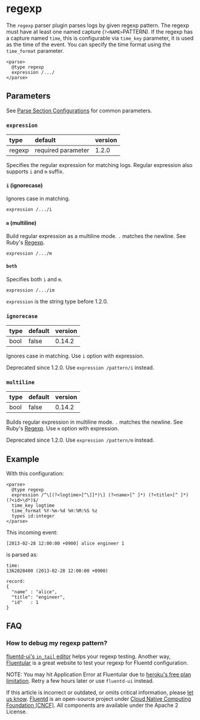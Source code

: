 # regexp

The `regexp` parser plugin parses logs by given regexp pattern. The regexp must have at least one named capture \(`?<NAME>`PATTERN\). If the regexp has a capture named `time`, this is configurable via `time_key` parameter, it is used as the time of the event. You can specify the time format using the `time_format` parameter.

```text
<parse>
  @type regexp
  expression /.../
</parse>
```

## Parameters

See [Parse Section Configurations](../configuration/parse-section.md) for common parameters.

### `expression`

| type | default | version |
| :--- | :--- | :--- |
| regexp | required parameter | 1.2.0 |

Specifies the regular expression for matching logs. Regular expression also supports `i` and `m` suffix.

#### `i` \(ignorecase\)

Ignores case in matching.

```text
expression /.../i
```

#### `m` \(multiline\)

Build regular expression as a multiline mode. `.` matches the newline. See Ruby's [Regexp](https://ruby-doc.org/core-2.4.1/Regexp.html#class-Regexp-label-Options).

```text
expression /.../m
```

#### `both`

Specifies both `i` and `m`.

```text
expression /.../im
```

`expression` is the string type before 1.2.0.

### `ignorecase`

| type | default | version |
| :--- | :--- | :--- |
| bool | false | 0.14.2 |

Ignores case in matching. Use `i` option with expression.

Deprecated since 1.2.0. Use `expression /pattern/i` instead.

### `multiline`

| type | default | version |
| :--- | :--- | :--- |
| bool | false | 0.14.2 |

Builds regular expression in multiline mode. `.` matches the newline. See Ruby's [Regexp](https://ruby-doc.org/core-2.4.1/Regexp.html#class-Regexp-label-Options). Use `m` option with expression.

Deprecated since 1.2.0. Use `expression /pattern/m` instead.

## Example

With this configuration:

```text
<parse>
  @type regexp
  expression /^\[(?<logtime>[^\]]*)\] (?<name>[^ ]*) (?<title>[^ ]*) (?<id>\d*)$/
  time_key logtime
  time_format %Y-%m-%d %H:%M:%S %z
  types id:integer
</parse>
```

This incoming event:

```text
[2013-02-28 12:00:00 +0900] alice engineer 1
```

is parsed as:

```text
time:
1362020400 (2013-02-28 12:00:00 +0900)

record:
{
  "name" : "alice",
  "title": "engineer",
  "id"   : 1
}
```

## FAQ

### How to debug my regexp pattern?

[fluentd-ui's `in_tail` editor](../deployment/fluentd-ui.md#intail-setting) helps your regexp testing. Another way, [Fluentular](http://fluentular.herokuapp.com/) is a great website to test your regexp for Fluentd configuration.

NOTE: You may hit Application Error at Fluentular due to [heroku's free plan limitation](https://www.heroku.com/pricing). Retry a few hours later or use `fluentd-ui` instead.

If this article is incorrect or outdated, or omits critical information, please [let us know](https://github.com/fluent/fluentd-docs-gitbook/issues?state=open). [Fluentd](http://www.fluentd.org/) is an open-source project under [Cloud Native Computing Foundation \(CNCF\)](https://cncf.io/). All components are available under the Apache 2 License.

